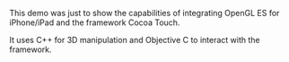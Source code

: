 This demo was just to show the capabilities of integrating OpenGL ES for iPhone/iPad and the framework Cocoa Touch. 

It uses C++ for 3D manipulation and Objective C to interact with the framework.

